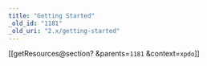 ```yaml
---
title: "Getting Started"
_old_id: "1181"
_old_uri: "2.x/getting-started"
---
```


\[\[getResources@section? &parents=`1181` &context=`xpdo`\]\]